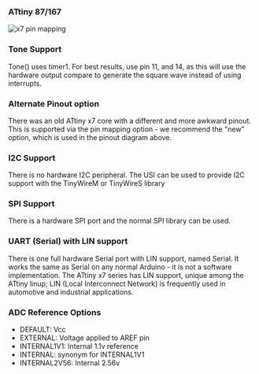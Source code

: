### ATtiny 87/167
![x7 pin mapping](http://drazzy.com/e/img/PinoutT167.png "Arduino Pin Mapping for ATtiny x7 series")

### Tone Support
Tone() uses timer1. For best results, use pin 11, and 14, as this will use the hardware output compare to generate the square wave instead of using interrupts.

### Alternate Pinout option
There was an old ATtiny x7 core with a different and more awkward pinout. This is supported via the pin mapping option - we recommend the "new" option, which is used in the pinout diagram above. 

### I2C Support
There is no hardware I2C peripheral. The USI can be used to provide I2C support with the TinyWireM or TinyWireS library

### SPI Support
There is a hardware SPI port and the normal SPI library can be used. 

### UART (Serial) with LIN support
There is one full hardware Serial port with LIN support, named Serial. It works the same as Serial on any normal Arduino - it is not a software implementation. The ATtiny x7 series has LIN support, unique among the ATtiny linup; LIN (Local Interconnect Network) is frequently used in automotive and industrial applications. 

### ADC Reference Options
* DEFAULT: Vcc
* EXTERNAL: Voltage applied to AREF pin
* INTERNAL1V1: Internal 1.1v reference
* INTERNAL: synonym for INTERNAL1V1
* INTERNAL2V56: Internal 2.56v

